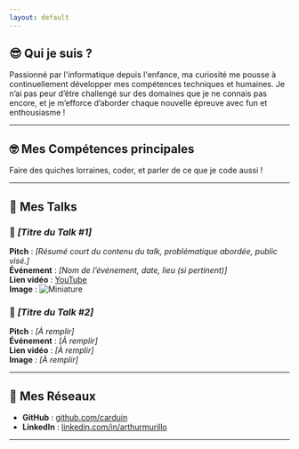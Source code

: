 ```yaml
---
layout: default
---
```


## 😎 Qui je suis ?

Passionné par l'informatique depuis l'enfance, ma curiosité me pousse à continuellement développer mes compétences techniques et humaines.
Je n’ai pas peur d’être challengé sur des domaines que je ne connais pas encore, et je m’efforce d’aborder chaque nouvelle épreuve avec fun et enthousiasme !

---

## 🤓 Mes Compétences principales

Faire des quiches lorraines, coder, et parler de ce que je code aussi !

---

## 🎤 Mes Talks

### 🔹 *[Titre du Talk #1]*  
**Pitch** : _[Résumé court du contenu du talk, problématique abordée, public visé.]_  
**Événement** : _[Nom de l’événement, date, lieu (si pertinent)]_  
**Lien vidéo** : [YouTube](https://youtube.com/...)  
**Image** : ![Miniature](https://link-to-image.com/miniature.jpg)

### 🔹 *[Titre du Talk #2]*  
**Pitch** : _[À remplir]_  
**Événement** : _[À remplir]_  
**Lien vidéo** : _[À remplir]_  
**Image** : _[À remplir]_

---

## 🐙 Mes Réseaux

- **GitHub** : [github.com/carduin](https://github.com/carduin)
- **LinkedIn** : [linkedin.com/in/arthurmurillo](https://www.linkedin.com/in/arthurmurillo/)

---
